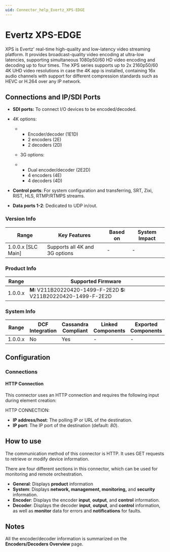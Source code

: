 ```yaml
---
uid: Connector_help_Evertz_XPS-EDGE
---
```


# Evertz XPS-EDGE

XPS is Evertz' real-time high-quality and low-latency video streaming platform. It provides broadcast-quality video encoding at ultra-low latencies, supporting simultaneous 1080p50/60 HD video encoding and decoding up to four times. The XPS series supports up to 2x 2160p50/60 4K UHD video resolutions in case the 4K app is installed, containing 16x audio channels with support for different compression standards such as HEVC or H.264 over any IP network.

## Connections and IP/SDI Ports

- **SDI ports:** To connect I/O devices to be encoded/decoded.

- 4K options:

  - - Encoder/decoder (1E1D)
    - 2 encoders (2E)
    - 2 decoders (2D)

  - 3G options:

  - - Dual encoder/decoder (2E2D)
    - 4 encoders (4E)
    - 4 decoders (4D)

- **Control ports**: For system configuration and transferring, SRT, Zixi, RIST, HLS, RTMP/RTMPS streams.

- **Data ports 1-2**: Dedicated to UDP in/out.

### Version Info

| **Range**            | **Key Features**               | **Based on** | **System Impact** |
|----------------------|--------------------------------|--------------|-------------------|
| 1.0.0.x \[SLC Main\] | Supports all 4K and 3G options | \-           | \-                |

### Product Info

| **Range** | **Supported Firmware**                                            |
|-----------|-------------------------------------------------------------------|
| 1.0.0.x   | **M:** V211B20220420-1499-F-2E2D **S:** V211B20220420-1499-F-2E2D |

### System Info

| **Range** | **DCF Integration** | **Cassandra Compliant** | **Linked Components** | **Exported Components** |
|-----------|---------------------|-------------------------|-----------------------|-------------------------|
| 1.0.0.x   | No                  | Yes                     | \-                    | \-                      |

## Configuration

### Connections

#### HTTP Connection

This connector uses an HTTP connection and requires the following input during element creation:

HTTP CONNECTION:

- **IP address/host**: The polling IP or URL of the destination.
- **IP port**: The IP port of the destination (default: *80*).

## How to use

The communication method of this connector is HTTP. It uses GET requests to retrieve or modify device information.

There are four different sections in this connector, which can be used for monitoring and remote orchestration.

- **General**: Displays **product** information
- **System**: Displays **network, management, monitoring,** and **security** information.
- **Encoder**: Displays the encoder **input**, **output**, and **control** information.
- **Decoder**: Displays the decoder **input**, **output**, and **control** information, as well as **monitor** data for errors and **notifications** for faults.

## Notes

All the encoder/decoder information is summarized on the **Encoders/Decoders Overview** page.

